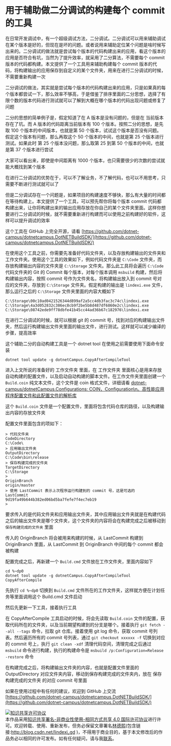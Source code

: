 # 用于辅助做二分调试的构建每个 commit 的工具

在日常开发调试中，有一个超级调试方法，二分调试。二分调试可以用来辅助调试在某个版本是好的，但现在是坏的问题。或者说用来辅助定位某个问题是啥时候写出来的。二分调试的做法就是尝试每个版本的代码构建出来的应用，看这个版本的应用是否符合有坑，当然为了提升效率，就采用了二分算法，不需要每个 commit 版本的代码都构建。本文提供了一个工具用来辅助构建每个 commit 版本的代码，将构建输出的应用保存到自定义的某个文件夹，用来在进行二分调试的时候，不需要重新构建一次

<!--more-->
<!-- CreateTime:2021/4/8 18:14:18 -->

<!-- 发布 -->

二分调试的做法，其实就是尝试每个版本的代码构建出来的应用，只是如果真的每个版本都尝试一下，那么效率不够高，于是借鉴了排序里面的二分思想，选择了有限个数的版本代码进行测试就可以了解到大概在哪个版本的代码出现问题或修复了问题

二分的思想的简单例子是，假定知道了在 A 版本是没有问题的，但是在 当前版本 存在了坑。而 A 版本的代码距离当前版本有 100 个版本。按照二分的思想，是先取 100 个版本的中间版本，也就是第 50 个版本，试试这个版本是否没有问题。假定这个版本有问题，那么再取这个 50 个版本的中间，也就是第 25 个版本进行测试。如果此时 第 25 个版本没问题，那么取第 25 到第 50 个版本的中间，也就是第 37 个版本进行尝试

大家可以看出来，即使是中间距离有 1000 个版本，也只需要很少的次数的尝试就能大概找到某个版本

在进行二分调试的优势在于，可以不了解业务，不了解代码，也可以不用思考，只需要不断进行测试就可以了

但是二分调试存在一个问题是，如果项目的构建速度不够快，那么有大量的时间都在等待构建上。本文提供了一个工具，可以预先帮你将每个版本 commit 代码都构建出来，让你将构建出来的输出应用存放在你自己的某个文件夹里面。这样你想要进行二分调试的时候，就不需要重新进行构建而可以使用之前构建好的软件，这样可以提升调试的效率

这个工具在 GitHub 上完全开源，请看 [https://github.com/dotnet-campus/dotnetcampus.DotNETBuildSDK/](https://github.com/dotnet-campus/dotnetcampus.DotNETBuildSDK/)

在使用这个工具之前，你需要先准备好代码文件夹，以及存放构建输出的文件夹和工作文件夹。使用这个工具的效果如下，例如代码文件夹是 `C:\Code` 文件夹，而存放构建输出内容的文件夹是 `C:\Storage` 文件夹。那么此工具将会遍历 `C:\Code` 代码文件夹的 Git 的 Commit 每个版本，对每个版本调用 `msbuild` 构建，然后将构建输出内容，按照 commit 号作为文件夹名，将构建输出放入到 commit 号对应的文件夹，存放到 `C:\Storage` 文件夹。假定构建的输出是 `lindexi.exe` 文件，那么运行之后的 `C:\Storage` 文件夹里面的内容大概如下

```
C:\Storage\00c10ad0421526344d899af2a5cc4db3fac3c74c\lindexi.exe
C:\Storage\4a3d052832c386ec8cb9f2be5b8d487df6860e2c\lindexi.exe
C:\Storage\08742ede9ff78dbfe41b45cc44ad36b67c182976\lindexi.exe
```

在进行二分调试的时候，就可以根据 git 的 commit 号，找到对应的构建输出文件夹，然后运行构建输出文件夹里面的输出文件，进行测试。这样就可以减少编译的步骤，提高效率

这个辅助二分的自动构建工具是一个 dotnet tool 在使用之前需要使用下面命令安装

```
dotnet tool update -g dotnetCampus.CopyAfterCompileTool
```

进入上文所说的准备好的 工作文件夹 里面，在 工作文件夹 里面核心是用来存放自动构建的配置文件，以及启动自动构建的脚本文件。在工作文件夹里面创建一个 `Build.coin` 纯文本文件，这个文件是 coin 格式文件，详细请看 [dotnet-campus/dotnetCampus.Configurations: COIN，Configuration\n。高性能应用程序配置文件和此配置文件的解析库](https://github.com/dotnet-campus/dotnetCampus.Configurations )

这个 `Build.coin` 文件是一个配置文件，里面将包含代码仓库的路径，以及构建输出内容的存放文件夹

配置文件里面包含的项如下：

```
> 代码文件夹
CodeDirectory
C:\Code\
> 应用输出文件夹
OutputDirectory
C:\Code\bin\release
> 保存构建完成的文件夹
TargetDirectory
C:\Storage
>
OriginBranch
origin/master
> 使用 LastCommit 表示上次程序运行构建到的 commit 号，这是可选的
LastCommit
9d19fa49b644b382ed06bd5ba7fefe7f4ec7eb19
>
```

要求传入的是代码文件夹和应用输出文件夹，其中应用输出文件夹就是在构建代码之后的输出文件夹是哪个文件夹，这个文件夹的内容将会在构建完成之后被移动到 `保存构建完成的文件夹` 里面

传入的 OriginBranch 将会被用来构建的时候，从 LastCommit 构建到 OriginBranch 里面，从 LastCommit 到 OriginBranch 中间的每个 commit 都会被构建

配置完成之后，再新建一个 `Build.cmd` 文件放在工作文件夹，里面内容如下

```
cd %~dp0
dotnet tool update -g dotnetCampus.CopyAfterCompileTool
CopyAfterCompile
```

先执行 `cd %~dp0` 切换到 `Build.cmd` 文件所在的工作文件夹，这样就方便在计划任务等里面调用这个 Build.cmd 文件启动

然后先更新一下工具，接着执行工具

在 CopyAfterCompile 工具启动的时候，将会先读取 `Build.coin` 文件的配置，获取代码所在的文件夹，以及当前期望构建到的分支是哪个。接着执行 `git fetch --all --tags` 命令，拉取 git 仓库。接着使用 git log 命令，获取 commit 号列表。然后遍历所有的 commit 号列表，通过 `git checkout xxxxxx -f` 切换到对应的 commit 号上，执行 `git clean -xdf` 清理代码空间，清理完成之后通过 `msbuild` 命令进行构建，执行的构建命令是 `msbuild /p:Configuration=Release -restore` 命令

在构建完成之后，将构建输出文件夹的内容，也就是配置文件里面的 OutputDirectory 对应文件夹内容，移动到保存构建完成的文件夹内，放在 保存构建完成的文件夹 的对应 commit 号里面

如果在使用过程中有任何的建议，欢迎到 GitHub 上交流 [https://github.com/dotnet-campus/dotnetcampus.DotNETBuildSDK/](https://github.com/dotnet-campus/dotnetcampus.DotNETBuildSDK/)

<a rel="license" href="http://creativecommons.org/licenses/by-nc-sa/4.0/"><img alt="知识共享许可协议" style="border-width:0" src="https://licensebuttons.net/l/by-nc-sa/4.0/88x31.png" /></a><br />本作品采用<a rel="license" href="http://creativecommons.org/licenses/by-nc-sa/4.0/">知识共享署名-非商业性使用-相同方式共享 4.0 国际许可协议</a>进行许可。欢迎转载、使用、重新发布，但务必保留文章署名[林德熙](http://blog.csdn.net/lindexi_gd)(包含链接:http://blog.csdn.net/lindexi_gd )，不得用于商业目的，基于本文修改后的作品务必以相同的许可发布。如有任何疑问，请与我[联系](mailto:lindexi_gd@163.com)。
